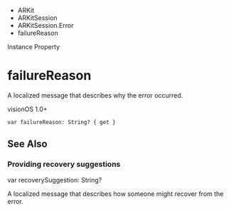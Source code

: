 

- ARKit
- ARKitSession
- ARKitSession.Error
-  failureReason 

Instance Property

# failureReason

A localized message that describes why the error occurred.

visionOS 1.0+

``` source
var failureReason: String? { get }
```

## See Also

### Providing recovery suggestions

var recoverySuggestion: String?

A localized message that describes how someone might recover from the error.

